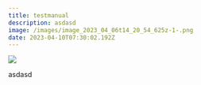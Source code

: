 ```yaml
---
title: testmanual
description: asdasd
image: /images/image_2023_04_06t14_20_54_625z-1-.png
date: 2023-04-10T07:30:02.192Z
---
```

![](/images/image_2023_04_06t14_20_54_625z-1-.png)

a﻿sdasd
